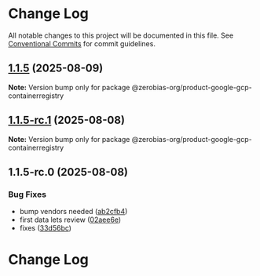# Change Log

All notable changes to this project will be documented in this file.
See [Conventional Commits](https://conventionalcommits.org) for commit guidelines.

## [1.1.5](https://github.com/zerobias-org/product/compare/@zerobias-org/product-google-gcp-containerregistry@1.1.5-rc.1...@zerobias-org/product-google-gcp-containerregistry@1.1.5) (2025-08-09)

**Note:** Version bump only for package @zerobias-org/product-google-gcp-containerregistry





## [1.1.5-rc.1](https://github.com/zerobias-org/product/compare/@zerobias-org/product-google-gcp-containerregistry@1.1.5-rc.0...@zerobias-org/product-google-gcp-containerregistry@1.1.5-rc.1) (2025-08-08)

**Note:** Version bump only for package @zerobias-org/product-google-gcp-containerregistry





## 1.1.5-rc.0 (2025-08-08)


### Bug Fixes

* bump vendors needed ([ab2cfb4](https://github.com/zerobias-org/product/commit/ab2cfb4a9cf2e3008e08b068f98011fec096c932))
* first data lets review ([02aee6e](https://github.com/zerobias-org/product/commit/02aee6e8c4f11675de7c63a00f4c8254a67a4dd7))
* fixes ([33d56bc](https://github.com/zerobias-org/product/commit/33d56bcaedf3fa5e3939a33c0fb57eda53539d05))





# Change Log
